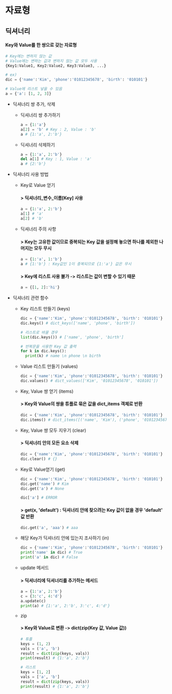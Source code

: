 자료형
========

딕셔너리
----------
#### Key와 Value를 한 쌍으로 갖는 자료형
```python
# Key에는 변하지 않는 값
# Value에는 변하는 값과 변하지 않는 값 모두 사용
{Key1:Value1, Key2:Value2, Key3:Value3, ...}
```
```python
# ex)
dic = {'name':'Kim', 'phone':'01012345678', 'birth': '010101'}
```
```python
# Value에 리스트 넣을 수 있음
a = {'a': [1, 2, 3]}
```

* 딕셔너리 쌍 추가, 삭제
  + 딕셔너리 쌍 추가하기
    ```python
    a = {1:'a'}
    a[2] = 'b' # Key : 2, Value : 'b'
    a # {1:'a', 2:'b'}
    ```

  + 딕셔너리 삭제하기
    ```python
    a = {1:'a', 2:'b'}
    del a[1] # Key : 1, Value : 'a'
    a # {2:'b'}
    ```

* 딕셔너리 사용 방법
  + Key로 Value 얻기
    #### > 딕셔너리_변수_이름[Key] 사용
    ```python
    a = {1:'a', 2:'b'}
    a[1] # 'a'
    a[2] # 'b'
    ```

  + 딕셔너리 주의 사항
    #### > Key는 고유한 값이므로 중복되는 Key 값을 설정해 놓으면 하나를 제외한 나머지는 모두 무시
    ```python
    a = {1:'a', 1:'b'}
    a # {1:'b'} : Key값인 1이 중복되므로 {1:'a'} 값은 무시
    ```

    #### > Key에 리스트 사용 불가 -> 리스트는 값이 변할 수 있기 때문
    ```python
    a = {[1, 2]:'hi'}
    ```
    
* 딕셔너리 관련 함수
  + Key 리스트 만들기 (keys)
    ```python
    dic = {'name':'Kim', 'phone':'01012345678', 'birth': '010101'}
    dic.keys() # dict_keys(['name', 'phone', 'birth'])
    ```
    ```python
    # 리스트로 바꿀 경우
    list(dic.keys()) # ['name', 'phone', 'birth']
    ```
    ```python
    # 반복문을 사용한 Key 값 출력
    for k in dic.keys():
      print(k) # name \n phone \n birth
    ```

  + Value 리스트 만들기 (values)
    ```python
    dic = {'name':'Kim', 'phone':'01012345678', 'birth': '010101'}
    dic.values() # dict_values(['Kim', '01012345678', '010101'])
    ```
    
  + Key, Value 쌍 얻기 (items)
    #### > Key와 Value의 쌍을 튜플로 묶은 값을 dict_items 객체로 반환
    ```python
    dic = {'name':'Kim', 'phone':'01012345678', 'birth': '010101'}
    dic.items() # dict_items([('name', 'Kim'), ('phone', '01012345678'), ('birth', '010101')])
    ```
    
  + Key, Value 쌍 모두 지우기 (clear)
    #### > 딕셔너리 안의 모든 요소 삭제
    ```python
    dic = {'name':'Kim', 'phone':'01012345678', 'birth': '010101'}
    dic.clear() # {}
    ```
    
  + Key로 Value얻기 (get)
    ```python
    dic = {'name':'Kim', 'phone':'01012345678', 'birth': '010101'}
    dic.get('name') # Kim
    dic.get('a') # None

    dic['a'] # ERROR
    ```
    #### > get(x, 'default') : 딕셔너리 안에 찾으려는 Key 값이 없을 경우 'default' 값 반환
    ```python
    dic.get('a', 'aaa') # aaa
    ```
    
  + 해당 Key가 딕셔너리 안에 있는지 조사하기 (in)
    ```python
    dic = {'name':'Kim', 'phone':'01012345678', 'birth': '010101'}
    print('name' in dic) # True
    print('a' in dic) # False
    ```
    
  + update 메서드
    #### > 딕셔너리에 딕셔너리를 추가하는 메서드
    ```python
    a = {1:'a', 2:'b'}
    c = {3:'c', 4:'d'}
    a.update(c)
    print(a) # {1:'a', 2:'b', 3:'c', 4:'d'}
    ```

  + zip
    #### > Key와 Value로 변환 -> dict(zip(Key 값, Value 값))
    ```python
    # 튜플
    keys = (1, 2)
    vals = ('a', 'b')
    result = dict(zip(keys, vals))
    print(result) # {1:'a', 2:'b'}
    ```
    ```python
    # 리스트
    keys = [1, 2]
    vals = ['a', 'b']
    result = dict(zip(keys, vals))
    print(result) # {1:'a', 2:'b'}
    ```